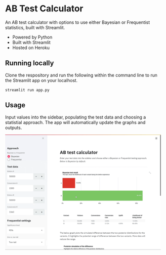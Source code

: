 # AB Test Calculator

An AB test calculator with options to use either Bayesian or Frequentist statistics, built with Streamlit.

- Powered by Python
- Built with Streamlit
- Hosted on Heroku

## Running locally

Clone the respository and run the following within the command line to run the Streamlit app on your localhost.

```
streamlit run app.py
```

## Usage

Input values into the sidebar, populating the test data and choosing a statistial approach. The app will automatically update the graphs and outputs.

<p align="center">
  <img src="./img/testcalculator.gif" width="738">
</p>
